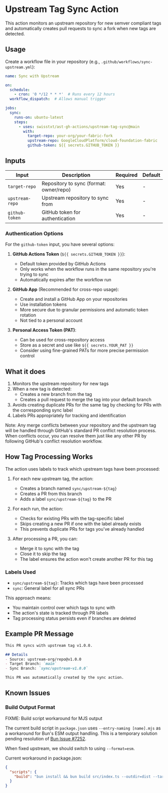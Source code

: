 # Upstream Tag Sync Action

This action monitors an upstream repository for new semver compliant tags and automatically creates pull requests to sync a fork when new tags are detected.

## Usage

Create a workflow file in your repository (e.g., `.github/workflows/sync-upstream.yml`):

```yaml
name: Sync with Upstream

on:
  schedule:
    - cron: '0 */12 * * *'  # Runs every 12 hours
  workflow_dispatch:  # Allows manual trigger

jobs:
  sync:
    runs-on: ubuntu-latest
    steps:
      - uses: swisstxt/ast-gh-actions/upstream-tag-sync@main
        with:
          target-repo: your-org/your-fabric-fork
          upstream-repo: GoogleCloudPlatform/cloud-foundation-fabric
          github-token: ${{ secrets.GITHUB_TOKEN }}
```

## Inputs

| Input | Description | Required | Default |
|-------|-------------|----------|---------|
| `target-repo` | Repository to sync (format: owner/repo) | Yes | - |
| `upstream-repo` | Upstream repository to sync from | Yes | - |
| `github-token` | GitHub token for authentication | Yes | - |

### Authentication Options

For the `github-token` input, you have several options:

1. **GitHub Actions Token** (`${{ secrets.GITHUB_TOKEN }}`):
   - Default token provided by GitHub Actions
   - Only works when the workflow runs in the same repository you're trying to sync
   - Automatically expires after the workflow run

2. **GitHub App** (Recommended for cross-repo usage):
   - Create and install a GitHub App on your repositories
   - Use installation tokens
   - More secure due to granular permissions and automatic token rotation
   - Not tied to a personal account

3. **Personal Access Token (PAT)**:
   - Can be used for cross-repository access
   - Store as a secret and use like `${{ secrets.YOUR_PAT }}`
   - Consider using fine-grained PATs for more precise permission control

## What it does

1. Monitors the upstream repository for new tags
2. When a new tag is detected:
   - Creates a new branch from the tag
   - Creates a pull request to merge the tag into your default branch
3. Avoids creating duplicate PRs for the same tag by checking for PRs with the corresponding sync label
4. Labels PRs appropriately for tracking and identification

Note: Any merge conflicts between your repository and the upstream tag will be handled through GitHub's standard PR conflict resolution process. When conflicts occur, you can resolve them just like any other PR by following GitHub's conflict resolution workflow.

## How Tag Processing Works

The action uses labels to track which upstream tags have been processed:

1. For each new upstream tag, the action:
   - Creates a branch named `sync/upstream-${tag}`
   - Creates a PR from this branch
   - Adds a label `sync/upstream-${tag}` to the PR

2. For each run, the action:
   - Checks for existing PRs with the tag-specific label
   - Skips creating a new PR if one with the label already exists
   - This prevents duplicate PRs for tags you've already handled

3. After processing a PR, you can:
   - Merge it to sync with the tag
   - Close it to skip the tag
   - The label ensures the action won't create another PR for this tag

### Labels Used

- `sync/upstream-${tag}`: Tracks which tags have been processed
- `sync`: General label for all sync PRs

This approach means:

- You maintain control over which tags to sync with
- The action's state is tracked through PR labels
- Tag processing status persists even if branches are deleted

## Example PR Message

```markdown
This PR syncs with upstream tag v1.0.0.

## Details
- Source: upstream-org/repo@v1.0.0
- Target Branch: `main`
- Sync Branch: `sync/upstream-v1.0.0`

This PR was automatically created by the sync action.
```

## Known Issues

### Build Output Format

FIXME: Build script workaround for MJS output

The current build script in `package.json` uses `--entry-naming [name].mjs` as a workaround for Bun's ESM output handling.
This is a temporary solution pending resolution of [Bun Issue #7252](https://github.com/oven-sh/bun/issues/7252#issuecomment-2054172188).

When fixed upstream, we should switch to using `--format=esm`.

Current workaround in package.json:

```json
{
  "scripts": {
    "build": "bun install && bun build src/index.ts --outdir=dist --target=node --entry-naming '[name].mjs'"
  }
}
```
